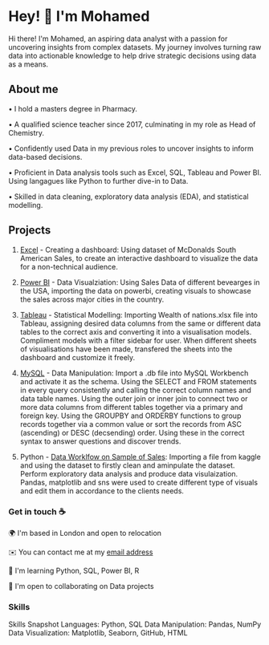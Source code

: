 #  Hey! 👋 I'm Mohamed

Hi there! I'm Mohamed, an aspiring data analyst with a passion for uncovering insights from complex datasets. My journey involves turning raw data into actionable knowledge to help drive strategic decisions using data as a means.

## About me

•	I hold a masters degree in Pharmacy.

•	A qualified science teacher since 2017, culminating in my role as Head of Chemistry.

• Confidently used Data in my previous roles to uncover insights to inform data-based decisions.

•	Proficient in Data analysis tools such as Excel, SQL, Tableau and Power BI. Using langagues like Python to further dive-in to Data.

•	Skilled in data cleaning, exploratory data analysis (EDA), and statistical modelling.

## Projects

1. [Excel](https://sites.google.com/view/mmdatalab/projects/excel) - Creating a dashboard: Using dataset of McDonalds South American Sales, to create an interactive dashboard to visualize the data for a non-technical audience.

2. [Power BI](https://sites.google.com/view/mmdatalab/projects/power-bi) - Data Visualziation: Using Sales Data of different bevearges in the USA, importing the data on powerbi, creating visuals to showcase the sales across major cities in the country.

3. [Tableau](https://sites.google.com/view/mmdatalab/projects/tableau) - Statistical Modelling: Importing Wealth of nations.xlsx file into Tableau, assigning desired data columns from the same or different data tables to the correct axis and converting it into a visualisation models. Compliment models with a filter sidebar for user. When different sheets of visualisations have been made, transfered the sheets into the dashboard and customize it freely.

4. [MySQL](https://sites.google.com/view/mmdatalab/projects/sql) - Data Manipulation: Import a .db file into MySQL Workbench and activate it as the schema. Using the SELECT and FROM statements in every query consistently and calling the correct column names and data table names. Using the outer join or inner join to connect two or more data columns from different tables together via a primary and foreign key. Using the GROUPBY and ORDERBY functions to group records together via a common value or sort the records from ASC (ascending) or DESC (decsending) order. Using these in the correct syntax to answer questions and discover trends.

5. Python - [Data Worklfow on Sample of Sales](https://www.kaggle.com/code/mohamedmohamed91/samples-sales-data/edit): Importing a file from kaggle and using the dataset to firstly clean and aminpulate the dataset. Perform exploratory data analysis and produce data visulaization. Pandas, matplotlib and sns were used to create different type of visuals and edit them in accordance to the clients needs. 

### Get in touch ☕
🌍  I'm based in London and open to relocation

✉️  You can contact me at my [email address](mohamed.dahirr@gmail.com)

🧠  I'm learning Python, SQL, Power BI, R

🤝  I'm open to collaborating on Data projects

### Skills

Skills Snapshot Languages: Python, SQL Data Manipulation: Pandas, NumPy Data Visualization: Matplotlib, Seaborn, GitHub, HTML
